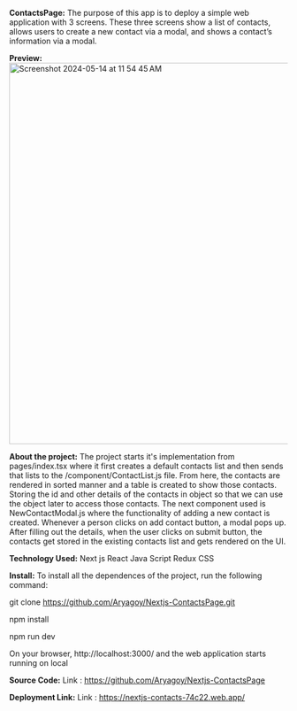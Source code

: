 **ContactsPage:**
The purpose of this app is to deploy a simple web application with 3 screens. These three screens show a list of contacts, allows users to create a new contact via a modal, and shows a contact’s information via a modal.

**Preview:**
<img width="689" alt="Screenshot 2024-05-14 at 11 54 45 AM" src="https://github.com/Aryagoy/Nextjs-ContactPage/assets/42674731/54bfc685-fbbd-417b-bd30-8abd6fca7d70">


**About the project:** The project starts it's implementation from pages/index.tsx where it first creates a default contacts list and then sends that lists to the /component/ContactList.js file. From here, the contacts are rendered in sorted manner and a table is created to show those contacts. Storing the id and other details of the contacts in object so that we can use the object later to access those contacts. The next component used is NewContactModal.js where the functionality of adding a new contact is created. Whenever a person clicks on add contact button, a modal pops up. After filling out the details, when the user clicks on submit button, the contacts get stored in the existing contacts list and gets rendered on the UI.


**Technology Used:**
Next js
React
Java Script
Redux
CSS

**Install:**
To install all the dependences of the project, run the following command:

git clone https://github.com/Aryagoy/Nextjs-ContactsPage.git

npm install

npm run dev

On your browser, http://localhost:3000/ and the web application starts running on local



**Source Code:**
Link : https://github.com/Aryagoy/Nextjs-ContactsPage


**Deployment Link:**
Link : https://nextjs-contacts-74c22.web.app/
